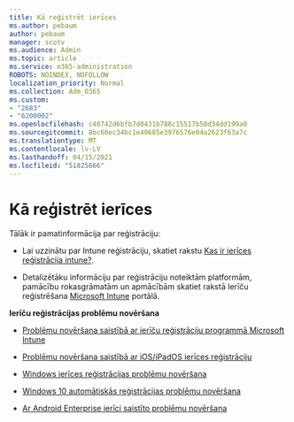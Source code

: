 ```yaml
---
title: Kā reģistrēt ierīces
ms.author: pebaum
author: pebaum
manager: scotv
ms.audience: Admin
ms.topic: article
ms.service: o365-administration
ROBOTS: NOINDEX, NOFOLLOW
localization_priority: Normal
ms.collection: Adm_O365
ms.custom:
- "2683"
- "6200002"
ms.openlocfilehash: c40742d6bfb7d0431b788c15517b50d34dd199a0
ms.sourcegitcommit: 8bc60ec34bc1e40685e3976576e04a2623f63a7c
ms.translationtype: MT
ms.contentlocale: lv-LV
ms.lasthandoff: 04/15/2021
ms.locfileid: "51825666"
---
```

# <a name="how-to-enroll-devices"></a>Kā reģistrēt ierīces

Tālāk ir pamatinformācija par reģistrāciju:

- Lai uzzinātu par Intune reģistrāciju, skatiet rakstu [Kas ir ierīces reģistrācija intune?](https://docs.microsoft.com/mem/intune/enrollment/device-enrollment).

- Detalizētāku informāciju par reģistrāciju noteiktām platformām, pamācību rokasgrāmatām un apmācībām skatiet rakstā Ierīču reģistrēšana [Microsoft Intune](https://docs.microsoft.com/mem/intune/enrollment/) portālā.

**Ierīču reģistrācijas problēmu novēršana**

- [Problēmu novēršana saistībā ar ierīču reģistrāciju programmā Microsoft Intune](https://docs.microsoft.com/mem/intune/enrollment/troubleshoot-device-enrollment-in-intune)

- [Problēmu novēršana saistībā ar iOS/iPadOS ierīces reģistrāciju](https://docs.microsoft.com/mem/intune/enrollment/troubleshoot-ios-enrollment-errors)

- [Windows ierīces reģistrācijas problēmu novēršana](https://docs.microsoft.com/mem/intune/enrollment/troubleshoot-windows-enrollment-errors)

- [Windows 10 automātiskās reģistrācijas problēmu novēršana](https://docs.microsoft.com/mem/intune/enrollment/troubleshoot-windows-auto-enrollment)

- [Ar Android Enterprise ierīci saistīto problēmu novēršana](https://docs.microsoft.com/mem/intune/enrollment/troubleshoot-android-enrollment)



